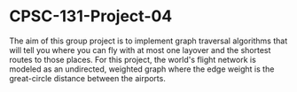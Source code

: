 # CPSC-131-Project-04
The aim of this group project is to implement graph traversal algorithms that will tell you where you can fly with at most one layover and 
the shortest routes to those places. For this project, the world's flight network is modeled as an undirected, weighted graph where the edge weight 
is the great-circle distance between the airports.
